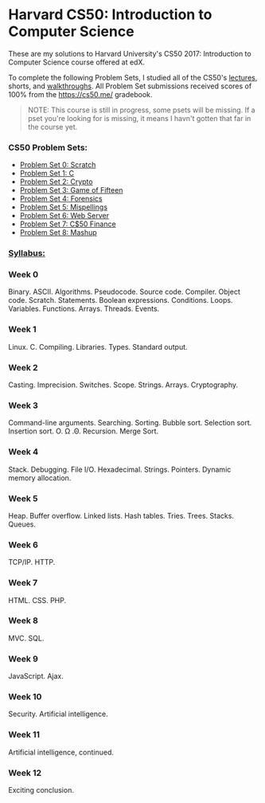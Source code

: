 # Harvard CS50: Introduction to Computer Science
These are my solutions to Harvard University's CS50 2017: Introduction to Computer Science course offered at edX.

To complete the following Problem Sets, I studied all of the CS50's [lectures](http://docs.cs50.net/2017/x/syllabus.html#lectures), shorts, and [walkthroughs](http://docs.cs50.net/2017/x/syllabus.html#walkthroughs). All Problem Set submissions received scores of 100% from the https://cs50.me/ gradebook. 
> NOTE: This course is still in progress, some psets will be missing. If a pset you're looking for is missing, it means I havn't gotten that far in the course yet.

### CS50 Problem Sets:
- [Problem Set 0: Scratch](https://scratch.mit.edu/projects/164751294/)
- [Problem Set 1: C](https://cdn.cs50.net/2015/x/psets/1/pset1/pset1.html)
- [Problem Set 2: Crypto](http://cdn.cs50.net/2016/x/psets/2/pset2/pset2.html)
- [Problem Set 3: Game of Fifteen](http://cdn.cs50.net/2016/x/psets/3/pset3/pset3.html)
- [Problem Set 4: Forensics](http://cdn.cs50.net/2016/x/psets/4/pset4/pset4.html)
- [Problem Set 5: Mispellings](http://cdn.cs50.net/2016/x/psets/5/pset5/pset5.html)
- [Problem Set 6: Web Server](http://cdn.cs50.net/2016/x/psets/6/pset6/pset6.html)
- [Problem Set 7: C$50 Finance](http://cdn.cs50.net/2016/x/psets/7/pset7/pset7.html)
- [Problem Set 8: Mashup](http://cdn.cs50.net/2016/x/psets/8/pset8/pset8.html)


### [Syllabus:](http://docs.cs50.net/2017/x/syllabus.html)
### Week 0
Binary. ASCII. Algorithms. Pseudocode. Source code. Compiler. Object code. Scratch. Statements. Boolean expressions. Conditions. Loops. Variables. Functions. Arrays. Threads. Events.

### Week 1
Linux. C. Compiling. Libraries. Types. Standard output.

### Week 2
Casting. Imprecision. Switches. Scope. Strings. Arrays. Cryptography.

### Week 3
Command-line arguments. Searching. Sorting. Bubble sort. Selection sort. Insertion sort. O. Ω .Θ. Recursion. Merge Sort.

### Week 4
Stack. Debugging. File I/O. Hexadecimal. Strings. Pointers. Dynamic memory allocation.

### Week 5
Heap. Buffer overflow. Linked lists. Hash tables. Tries. Trees. Stacks. Queues.

### Week 6
TCP/IP. HTTP.

### Week 7
HTML. CSS. PHP.

### Week 8
MVC. SQL.

### Week 9
JavaScript. Ajax.

### Week 10
Security. Artificial intelligence.

### Week 11
Artificial intelligence, continued.

### Week 12
Exciting conclusion.